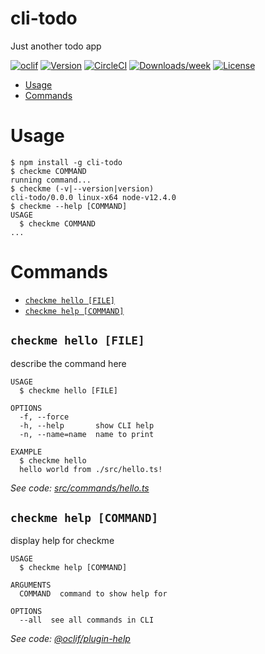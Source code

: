 cli-todo
========

Just another todo app

[![oclif](https://img.shields.io/badge/cli-oclif-brightgreen.svg)](https://oclif.io)
[![Version](https://img.shields.io/npm/v/cli-todo.svg)](https://npmjs.org/package/cli-todo)
[![CircleCI](https://circleci.com/gh/bitwhys/checkme-todo/tree/master.svg?style=shield)](https://circleci.com/gh/bitwhys/checkme-todo/tree/master)
[![Downloads/week](https://img.shields.io/npm/dw/cli-todo.svg)](https://npmjs.org/package/cli-todo)
[![License](https://img.shields.io/npm/l/cli-todo.svg)](https://github.com/bitwhys/checkme-todo/blob/master/package.json)

<!-- toc -->
* [Usage](#usage)
* [Commands](#commands)
<!-- tocstop -->
# Usage
<!-- usage -->
```sh-session
$ npm install -g cli-todo
$ checkme COMMAND
running command...
$ checkme (-v|--version|version)
cli-todo/0.0.0 linux-x64 node-v12.4.0
$ checkme --help [COMMAND]
USAGE
  $ checkme COMMAND
...
```
<!-- usagestop -->
# Commands
<!-- commands -->
* [`checkme hello [FILE]`](#checkme-hello-file)
* [`checkme help [COMMAND]`](#checkme-help-command)

## `checkme hello [FILE]`

describe the command here

```
USAGE
  $ checkme hello [FILE]

OPTIONS
  -f, --force
  -h, --help       show CLI help
  -n, --name=name  name to print

EXAMPLE
  $ checkme hello
  hello world from ./src/hello.ts!
```

_See code: [src/commands/hello.ts](https://github.com/bitwhys/checkme-todo/blob/v0.0.0/src/commands/hello.ts)_

## `checkme help [COMMAND]`

display help for checkme

```
USAGE
  $ checkme help [COMMAND]

ARGUMENTS
  COMMAND  command to show help for

OPTIONS
  --all  see all commands in CLI
```

_See code: [@oclif/plugin-help](https://github.com/oclif/plugin-help/blob/v2.2.0/src/commands/help.ts)_
<!-- commandsstop -->
